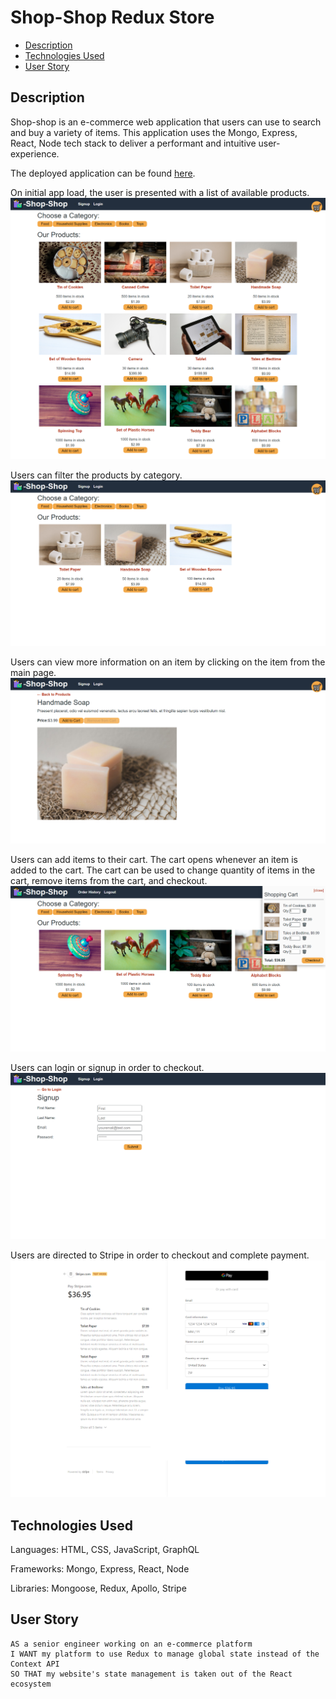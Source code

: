 # Shop-Shop Redux Store <!-- omit in toc -->
- [Description](#description)
- [Technologies Used](#technologies-used)
- [User Story](#user-story)
## Description
Shop-shop is an e-commerce web application that users can use to search and buy a variety of items. This application uses the Mongo, Express, React, Node tech stack to deliver a performant and intuitive user-experience.

The deployed application can be found [here](https://secret-dusk-57501.herokuapp.com/).

On initial app load, the user is presented with a list of available products.
![landing page](./readme-images/landing-page.png)

Users can filter the products by category.
![landing page with filter](./readme-images/landing-page-filtered.png)

Users can view more information on an item by clicking on the item from the main page.
![single item page](./readme-images/single-item-page.png)

Users can add items to their cart. The cart opens whenever an item is added to the cart. The cart can be used to change quantity of items in the cart, remove items from the cart, and checkout.
![cart open](./readme-images/cart-open.png)

Users can login or signup in order to checkout.
![login and signup](./readme-images/signup.png)

Users are directed to Stripe in order to checkout and complete payment.
![stripe checkout](./readme-images/stripe-checkout.png)

## Technologies Used
Languages: HTML, CSS, JavaScript, GraphQL

Frameworks: Mongo, Express, React, Node

Libraries: Mongoose, Redux, Apollo, Stripe

## User Story
```
AS a senior engineer working on an e-commerce platform
I WANT my platform to use Redux to manage global state instead of the Context API
SO THAT my website's state management is taken out of the React ecosystem
```
